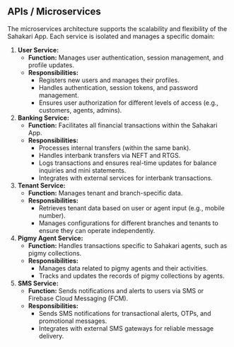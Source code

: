 ## APIs / Microservices

The microservices architecture supports the scalability and flexibility of the Sahakari App. Each service is isolated and manages a specific domain:

1. **User Service:**
    * **Function:** Manages user authentication, session management, and profile updates.
    * **Responsibilities:**
        * Registers new users and manages their profiles.
        * Handles authentication, session tokens, and password management.
        * Ensures user authorization for different levels of access (e.g., customers, agents, admins).
2. **Banking Service:**
    * **Function:** Facilitates all financial transactions within the Sahakari App.
    * **Responsibilities:**
        * Processes internal transfers (within the same bank).
        * Handles interbank transfers via NEFT and RTGS.
        * Logs transactions and ensures real-time updates for balance inquiries and mini statements.
        * Integrates with external services for interbank transactions.
3. **Tenant Service:**
    * **Function:** Manages tenant and branch-specific data.
    * **Responsibilities:**
        * Retrieves tenant data based on user or agent input (e.g., mobile number).
        * Manages configurations for different branches and tenants to ensure they can operate independently.
4. **Pigmy Agent Service:**
    * **Function:** Handles transactions specific to Sahakari agents, such as pigmy collections.
    * **Responsibilities:**
        * Manages data related to pigmy agents and their activities.
        * Tracks and updates the records of pigmy collections by agents.
5. **SMS Service:**
    * **Function:** Sends notifications and alerts to users via SMS or Firebase Cloud Messaging (FCM).
    * **Responsibilities:**
        * Sends SMS notifications for transactional alerts, OTPs, and promotional messages.
        * Integrates with external SMS gateways for reliable message delivery.